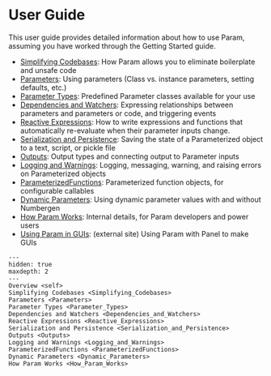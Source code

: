 # User Guide

This user guide provides detailed information about how to use Param, assuming you have worked through the Getting Started guide.

- [Simplifying Codebases](./Simplifying_Codebases): How Param allows you to eliminate boilerplate and unsafe code
- [Parameters](./Parameters): Using parameters (Class vs. instance parameters, setting defaults, etc.)
- [Parameter Types](./Parameter_Types): Predefined Parameter classes available for your use
- [Dependencies and Watchers](./Dependencies_and_Watchers): Expressing relationships between parameters and parameters or code, and triggering events
- [Reactive Expressions](./Reactive_Expressions): How to write expressions and functions that automatically re-evaluate when their parameter inputs change.
- [Serialization and Persistence](./Serialization_and_Persistence): Saving the state of a Parameterized object to a text, script, or pickle file
- [Outputs](./Outputs): Output types and connecting output to Parameter inputs
- [Logging and Warnings](./Logging_and_Warnings): Logging, messaging, warning, and raising errors on Parameterized objects
- [ParameterizedFunctions](./ParameterizedFunctions): Parameterized function objects, for configurable callables
- [Dynamic Parameters](./Dynamic_Parameters): Using dynamic parameter values with and without Numbergen
- [How Param Works](./How_Param_Works): Internal details, for Param developers and power users
- [Using Param in GUIs](https://panel.holoviz.org/how_to/param/index.html): (external site) Using Param with Panel to make GUIs

```{toctree}
---
hidden: true
maxdepth: 2
---
Overview <self>
Simplifying Codebases <Simplifying_Codebases>
Parameters <Parameters>
Parameter Types <Parameter_Types>
Dependencies and Watchers <Dependencies_and_Watchers>
Reactive Expressions <Reactive_Expressions>
Serialization and Persistence <Serialization_and_Persistence>
Outputs <Outputs>
Logging and Warnings <Logging_and_Warnings>
ParameterizedFunctions <ParameterizedFunctions>
Dynamic Parameters <Dynamic_Parameters>
How Param Works <How_Param_Works>
```
